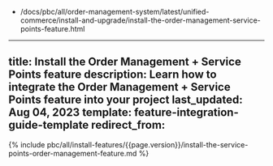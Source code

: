   - /docs/pbc/all/order-management-system/latest/unified-commerce/install-and-upgrade/install-the-order-management-service-points-feature.html
---
title: Install the Order Management + Service Points feature
description: Learn how to integrate the Order Management + Service Points feature into your project
last_updated: Aug 04, 2023
template: feature-integration-guide-template
redirect_from:
---

{% include pbc/all/install-features/{{page.version}}/install-the-service-points-order-management-feature.md %} <!-- To edit, see /_includes/pbc/all/install-features/202311.0/install-the-service-points-order-management-feature.md -->
